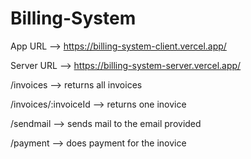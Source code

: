 # Billing-System

App URL --> https://billing-system-client.vercel.app/

Server URL --> https://billing-system-server.vercel.app/

/invoices --> returns all invoices 

/invoices/:invoiceId --> returns one inovice

/sendmail --> sends mail to the email provided

/payment --> does payment for the inovice
